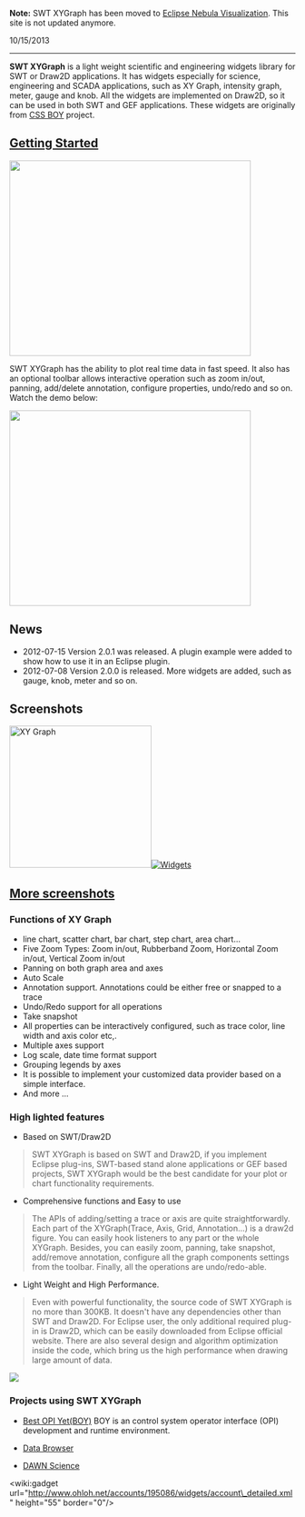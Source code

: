 **Note:** SWT XYGraph has been moved to [Eclipse Nebula Visualization](http://www.eclipse.org/nebula/widgets/visualization/visualization.php).
This site is not updated anymore.

10/15/2013


---


**SWT XYGraph** is a light weight scientific and engineering widgets library for SWT or Draw2D applications. It has widgets especially for science, engineering and SCADA applications, such as XY Graph, intensity graph, meter, gauge and knob. All the widgets are implemented on Draw2D, so it can be used in both SWT and GEF applications. These widgets are originally from [CSS BOY](http://sourceforge.net/apps/trac/cs-studio/wiki/BOY) project.

## [Getting Started](http://swt-xy-graph.googlecode.com/git/PureJava/org.csstudio.swt.xygraph/html/GettingStarted.html) ##

<a href='http://www.youtube.com/watch?feature=player_embedded&v=rWKcNSJq3cA' target='_blank'><img src='http://img.youtube.com/vi/rWKcNSJq3cA/0.jpg' width='425' height=344 /></a>

SWT XYGraph has the ability to plot real time data in fast speed. It also has an optional toolbar allows interactive operation such as zoom in/out, panning, add/delete annotation, configure properties, undo/redo and so on. Watch the demo below:

<a href='http://www.youtube.com/watch?feature=player_embedded&v=nDplIG7BW0M' target='_blank'><img src='http://img.youtube.com/vi/nDplIG7BW0M/0.jpg' width='425' height=344 /></a>

## News ##
  * 2012-07-15 Version 2.0.1 was released. A plugin example were added to show how to use it in an Eclipse plugin.
  * 2012-07-08 Version 2.0.0 is released. More widgets are added, such as gauge, knob, meter and so on.

## Screenshots ##
<a href='https://swt-xy-graph.googlecode.com/git-history/master/PureJava/org.csstudio.swt.xygraph/html/Screenshots.html'><img src='https://swt-xy-graph.googlecode.com/git/PureJava/org.csstudio.swt.xygraph/html/img/XYGraph.png' alt='XY Graph' height='250' /></a><a href='https://swt-xy-graph.googlecode.com/git-history/master/PureJava/org.csstudio.swt.xygraph/html/Screenshots.html'><img src='https://swt-xy-graph.googlecode.com/git/PureJava/org.csstudio.swt.xygraph/html/img/Widgets.jpg' alt='Widgets' /></a>

## [More screenshots](https://swt-xy-graph.googlecode.com/git-history/master/PureJava/org.csstudio.swt.xygraph/html/Screenshots.html) ##

### Functions of XY Graph ###
  * line chart, scatter chart, bar chart, step chart, area chart...
  * Five Zoom Types: Zoom in/out, Rubberband Zoom, Horizontal Zoom in/out, Vertical Zoom in/out
  * Panning on both graph area and axes
  * Auto Scale
  * Annotation support. Annotations could be either free or snapped to a trace
  * Undo/Redo support for all operations
  * Take snapshot
  * All properties can be interactively configured, such as trace color, line width and axis color etc,.
  * Multiple axes support
  * Log scale, date time format support
  * Grouping legends by axes
  * It is possible to implement your customized data provider based on a simple interface.
  * And more ...


### High lighted features ###
  * Based on SWT/Draw2D
> SWT XYGraph is based on SWT and Draw2D, if you implement Eclipse plug-ins, SWT-based stand alone applications or GEF based projects, SWT XYGraph would be the best candidate for your plot or chart functionality requirements.
  * Comprehensive functions and Easy to use
> The APIs of adding/setting a trace or axis are quite straightforwardly. Each part of the XYGraph(Trace, Axis, Grid, Annotation...) is a draw2d figure. You can easily hook listeners to any part or the whole XYGraph. Besides, you can easily zoom, panning, take snapshot, add/remove annotation, configure all the graph components settings from the toolbar. Finally, all the operations are undo/redo-able.
  * Light Weight and High Performance.
> Even with powerful functionality, the source code of SWT XYGraph is no more than 300KB. It doesn't have any dependencies other than SWT and Draw2D. For Eclipse user, the only additional required plug-in is Draw2D, which can be easily downloaded from Eclipse official website. There are also several design and algorithm optimization inside the code, which bring us the high performance when drawing large amount of data.

[![](http://www.eclipsecon.org/2010/static/image/130x100_speaking.gif)](http://www.eclipsecon.org/2010/sessions/sessions?id=1626)

### Projects using SWT XYGraph ###
  * [Best OPI Yet(BOY)](http://sourceforge.net/apps/trac/cs-studio/wiki/BOY) BOY is an control system operator interface (OPI) development and runtime environment.

  * [Data Browser](https://sourceforge.net/apps/trac/cs-studio/wiki/DataBrowser)

  * [DAWN Science](http://www.dawnsci.org/)

&lt;wiki:gadget url="http://www.ohloh.net/accounts/195086/widgets/account\_detailed.xml" height="55" border="0"/&gt;